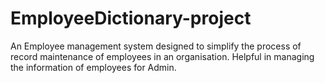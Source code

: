 # EmployeeDictionary-project
An Employee management system designed to simplify the process of record maintenance of employees in an organisation. Helpful in managing the information of employees for Admin.
